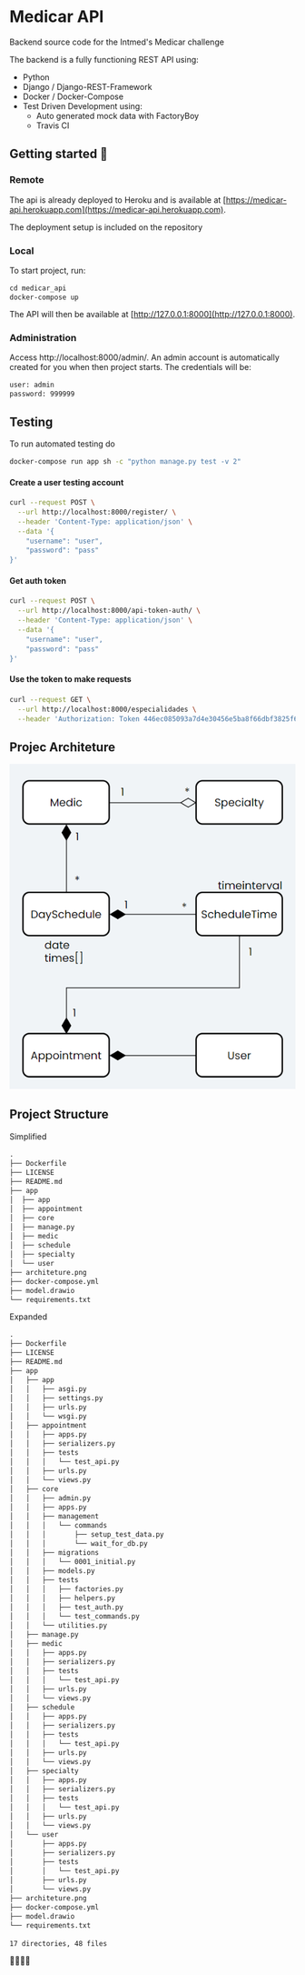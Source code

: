 # Medicar API

Backend source code for the Intmed's Medicar challenge

The backend is a fully functioning REST API using:

 - Python
 - Django / Django-REST-Framework
 - Docker / Docker-Compose
 - Test Driven Development using:
     - Auto generated mock data with FactoryBoy
     - Travis CI

## Getting started 🚀

### Remote
The api is already deployed to Heroku and is available at [https://medicar-api.herokuapp.com](https://medicar-api.herokuapp.com).

The deployment setup is included on the repository

### Local
To start project, run:

```
cd medicar_api
docker-compose up
```

The API will then be available at [http://127.0.0.1:8000](http://127.0.0.1:8000).

### Administration

Access http://localhost:8000/admin/. An admin account is automatically created for you when then
project starts. The credentials will be:

```
user: admin
password: 999999
```

## Testing

To run automated testing do

```bash
docker-compose run app sh -c "python manage.py test -v 2"
```

#### Create a user testing account

```bash
curl --request POST \
  --url http://localhost:8000/register/ \
  --header 'Content-Type: application/json' \
  --data '{
    "username": "user",
    "password": "pass"
}'
```

#### Get auth token

```bash
curl --request POST \
  --url http://localhost:8000/api-token-auth/ \
  --header 'Content-Type: application/json' \
  --data '{
    "username": "user",
    "password": "pass"
}'
```

#### Use the token to make requests

```bash
curl --request GET \
  --url http://localhost:8000/especialidades \
  --header 'Authorization: Token 446ec085093a7d4e30456e5ba8f66dbf3825f6c6'
```

## Projec Architeture

![Architeture](./architeture.png)

## Project Structure

Simplified

```
.
├── Dockerfile
├── LICENSE
├── README.md
├── app
│  ├── app
│  ├── appointment
│  ├── core
│  ├── manage.py
│  ├── medic
│  ├── schedule
│  ├── specialty
│  └── user
├── architeture.png
├── docker-compose.yml
├── model.drawio
└── requirements.txt
```

Expanded

```
.
├── Dockerfile
├── LICENSE
├── README.md
├── app
│   ├── app
│   │   ├── asgi.py
│   │   ├── settings.py
│   │   ├── urls.py
│   │   └── wsgi.py
│   ├── appointment
│   │   ├── apps.py
│   │   ├── serializers.py
│   │   ├── tests
│   │   │   └── test_api.py
│   │   ├── urls.py
│   │   └── views.py
│   ├── core
│   │   ├── admin.py
│   │   ├── apps.py
│   │   ├── management
│   │   │   └── commands
│   │   │       ├── setup_test_data.py
│   │   │       └── wait_for_db.py
│   │   ├── migrations
│   │   │   └── 0001_initial.py
│   │   ├── models.py
│   │   ├── tests
│   │   │   ├── factories.py
│   │   │   ├── helpers.py
│   │   │   ├── test_auth.py
│   │   │   └── test_commands.py
│   │   └── utilities.py
│   ├── manage.py
│   ├── medic
│   │   ├── apps.py
│   │   ├── serializers.py
│   │   ├── tests
│   │   │   └── test_api.py
│   │   ├── urls.py
│   │   └── views.py
│   ├── schedule
│   │   ├── apps.py
│   │   ├── serializers.py
│   │   ├── tests
│   │   │   └── test_api.py
│   │   ├── urls.py
│   │   └── views.py
│   ├── specialty
│   │   ├── apps.py
│   │   ├── serializers.py
│   │   ├── tests
│   │   │   └── test_api.py
│   │   ├── urls.py
│   │   └── views.py
│   └── user
│       ├── apps.py
│       ├── serializers.py
│       ├── tests
│       │   └── test_api.py
│       ├── urls.py
│       └── views.py
├── architeture.png
├── docker-compose.yml
├── model.drawio
└── requirements.txt

17 directories, 48 files

```

🎇🎇🎇🎇 
